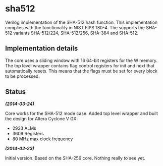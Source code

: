 sha512
======

Verilog implementation of the SHA-512 hash function. This implementation
complies with the functionality in NIST FIPS 180-4. The supports the
SHA-512 variants SHA-512/224, SHA-512/256, SHA-384 and SHA-512.

## Implementation details ##
The core uses a sliding window with 16 64-bit registers for the W
memory. The top level wrapper contains flag control registers for init
and next that automatically resets. This means that the flags must be
set for every block to be processed.


## Status ##
***(2014-03-24)***

Core works for the SHA-512 mode case. Added top level wrapper and built
the design for Altera Cyclone V GX:

- 2923 ALMs
- 3609 Registers
- 80 MHz max clock frequency



***(2014-02-23)***

Initial version. Based on the SHA-256 core. Nothing really to see yet.
